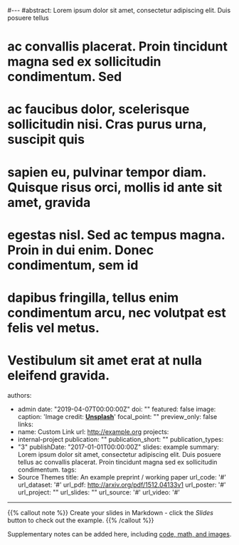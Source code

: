 #---
#abstract: Lorem ipsum dolor sit amet, consectetur adipiscing elit. Duis posuere tellus
#  ac convallis placerat. Proin tincidunt magna sed ex sollicitudin condimentum. Sed
#  ac faucibus dolor, scelerisque sollicitudin nisi. Cras purus urna, suscipit quis
#  sapien eu, pulvinar tempor diam. Quisque risus orci, mollis id ante sit amet, gravida
#  egestas nisl. Sed ac tempus magna. Proin in dui enim. Donec condimentum, sem id
#  dapibus fringilla, tellus enim condimentum arcu, nec volutpat est felis vel metus.
#  Vestibulum sit amet erat at nulla eleifend gravida.
authors:
- admin
date: "2019-04-07T00:00:00Z"
doi: ""
featured: false
image:
  caption: 'Image credit: [**Unsplash**](https://unsplash.com/photos/s9CC2SKySJM)'
  focal_point: ""
  preview_only: false
links:
- name: Custom Link
  url: http://example.org
projects:
- internal-project
publication: ""
publication_short: ""
publication_types:
- "3"
publishDate: "2017-01-01T00:00:00Z"
slides: example
summary: Lorem ipsum dolor sit amet, consectetur adipiscing elit. Duis posuere tellus
  ac convallis placerat. Proin tincidunt magna sed ex sollicitudin condimentum.
tags:
- Source Themes
title: An example preprint / working paper
url_code: '#'
url_dataset: '#'
url_pdf: http://arxiv.org/pdf/1512.04133v1
url_poster: '#'
url_project: ""
url_slides: ""
url_source: '#'
url_video: '#'
---

{{% callout note %}}
Create your slides in Markdown - click the *Slides* button to check out the example.
{{% /callout %}}

Supplementary notes can be added here, including [code, math, and images](https://wowchemy.com/docs/writing-markdown-latex/).
